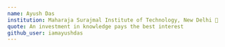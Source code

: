 ```yaml
---
name: Ayush Das
institution: Maharaja Surajmal Institute of Technology, New Delhi 🚩
quote: An investment in knowledge pays the best interest
github_user: iamayushdas
---
```

